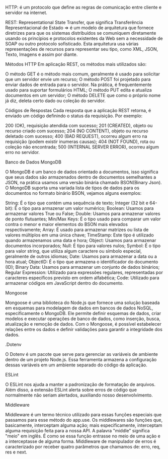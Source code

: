 HTTP: é um protocolo que define as regras de comunicação entre cliente e servidor na internet.

REST: Representational State Transfer, que significa Transferência Representacional de Estado => é um modelo 
de arquitetura que fornece diretrizes para que os sistemas distribuídos se comuniquem diretamente 
usando os princípios e protocolos existentes da Web sem a necessidade de SOAP ou outro protocolo sofisticado.
Esta arquitetura usa várias representações de recursos para representar seu tipo, como XML, JSON, Texto, 
Imagens e assim por diante.

Métodos HTTP
Em aplicação REST, os métodos mais utilizados são:

O método GET é o método mais comum, geralmente é usado para solicitar que um servidor envie um recurso;
O método POST foi projetado para enviar dados de entrada para o servidor. Na prática, é frequentemente usado 
para suportar formulários HTML;
O método PUT edita e atualiza documentos em um servidor;
O método DELETE que como o próprio nome já diz, deleta certo dado ou coleção do servidor.


Códigos de Respostas
Cada resposta que a aplicação REST retorna, é enviado um código definindo o status da requisição. 
Por exemplo:

200 (OK), requisição atendida com sucesso;
201 (CREATED), objeto ou recurso criado com sucesso;
204 (NO CONTENT), objeto ou recurso deletado com sucesso;
400 (BAD REQUEST), ocorreu algum erro na requisição (podem existir inumeras causas);
404 (NOT FOUND), rota ou coleção não encontrada;
500 (INTERNAL SERVER ERROR), ocorreu algum erro no servidor.


Banco de Dados MongoDB

O MongoDB é um banco de dados orientado a documentos, isso significa que seus dados 
são armazenados dentro de documentos semelhantes a JSON, na prática usamos uma versão 
binária chamado BSON(Binary Json). O MongoDB suporta uma variada lista de tipos de dados 
para os documentos no formato binário BSON, vejamos alguns exemplos:

String: É o tipo que contém uma sequência de texto;
Integer (32 bit e 64-bit): É o tipo para armazenar um valor numérico;
Boolean: Usamos para armazenar valores True ou False;
Double: Usamos para armazenar valores de ponto flutuantes;
Min/Max Keys: É o tipo usado para comparar um valor contra o menor e maior elementos do BSON mais elevados respectivamente;
Array: É usado para armazenar matrizes ou lista de valores múltiplos em uma única chave;
TimeStamp: Este tipo é utilizado quando armazenamos uma data e hora;
Object: Usamos para armazenar documentos incorporados;
Null: É tipo para valores nulos;
Symbol: É o tipo para valor string, que utiliza algum caractere ou símbolo especial, geralmente de outros idiomas;
Date: Usamos para armazenar a data ou a hora atual;
ObjectID: É o tipo que armazena o identificador do documento (ID);
Binary Data: Usamos para armazenar um conjunto de dados binários;
Regular Expression: Utilizado para expressões regulares, representadas por caracteres específicos previsto em ordem alfabética;
Code: Utilizado para armazenar códigos em JavaScript dentro do documento.


Mongoose

Mongoose é uma biblioteca do Node.js que fornece uma solução baseada em esquemas para modelagem de dados 
em bancos de dados NoSQL, especificamente o MongoDB. Ele permite definir esquemas de dados, criar modelos 
e executar operações de banco de dados, como inserção, busca, atualização e remoção de dados. 
Com o Mongoose, é possível estabelecer relações entre os dados e definir validações para garantir 
a integridade dos dados.


.Dotenv

O Dotenv é um pacote que serve para gerenciar as variáveis de ambiente dentro de um projeto Node.js. 
Essa ferramenta armazena a configuração dessas variáveis em um ambiente separado do código da aplicação.


ESLint

O ESLint nos ajuda a manter a padronização de formatação de arquivos. 
Além disso, a extensão ESLint alerta sobre erros de código que normalmente não seriam alertados, 
auxiliando nosso desenvolvimento.


Middleware

Middleware é um termo técnico utilizado para essas funções especiais que passamos para esse método do app.use.
Os middlewares são funções que, basicamente, interceptam alguma ação; mais especificamente, interceptam 
alguma requisição feita para a nossa API.
A palavra "middle" significa "meio" em inglês. É como se essa função entrasse no meio de uma ação e a 
interceptasse de alguma forma. 
Middleware de manipulador de erros é caracterizado por receber quatro parâmetros que chamamos de: erro, req, res e next.

